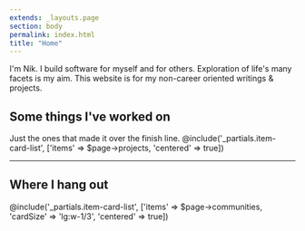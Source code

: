 ```yaml
---
extends: _layouts.page
section: body
permalink: index.html
title: "Home"
---
```


I'm Nik. I build software for myself and for others. Exploration of life's many facets is my aim. This website is for my non-career oriented writings & projects.

## Some things I've worked on

Just the ones that made it over the finish line.
@include('_partials.item-card-list', ['items' => $page->projects, 'centered' => true])

---

## Where I hang out

@include('_partials.item-card-list', ['items' => $page->communities, 'cardSize' => 'lg:w-1/3', 'centered' => true])
